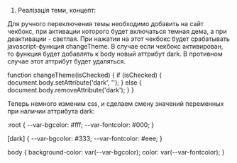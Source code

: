 1. Реалізація теми, концепт:

Для ручного переключения темы необходимо добавить на сайт чекбокс, при активации
которого будет включаться темная дема, а при деактивации - светлая. При нажатии
на этот чекбокс будет срабатывать javascript-функция changeTheme. В случае если
чекбокс активирован, то функция будет добавлять к body новый аттрибут dark. В
противном случае этот аттрибут будет удаляться.

function changeTheme(isChecked) { if (isChecked) {
document.body.setAttribute('dark', ''); } else {
document.body.removeAttribute('dark'); } }

Теперь немного изменим css, и сделаем смену значений переменных при наличии
аттрибута dark:

:root { --var-bgcolor: #fff; --var-fontcolor: #000; }

[dark] { --var-bgcolor: #333; --var-fontcolor: #eee; }

body { background-color: var(--var-bgcolor); color: var(--var-fontcolor); }
